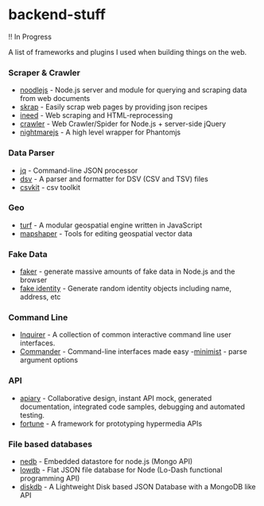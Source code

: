 backend-stuff
=============

!! In Progress

A list of frameworks and plugins I used when building things on the web.

<!-- - [Scraper & Crawler](#scraper--crawler)
- [Data Parser](#data-parser)
- [API](#api) -->

### Scraper & Crawler
- [noodlejs](http://noodlejs.com/) - Node.js server and module for querying and scraping data from web documents
- [skrap](https://github.com/nickdima/skrap) - Easily scrap web pages by providing json recipes
- [ineed](https://github.com/inikulin/ineed) - Web scraping and HTML-reprocessing
- [crawler](https://github.com/sylvinus/node-crawler) - Web Crawler/Spider for Node.js + server-side jQuery
- [nightmarejs](http://www.nightmarejs.org/) - A high level wrapper for Phantomjs

### Data Parser
- [jq](https://github.com/stedolan/jq) - Command-line JSON processor
- [dsv](https://github.com/mbostock/dsv) - A parser and formatter for DSV (CSV and TSV) files
- [csvkit](http://csvkit.readthedocs.org/en/0.9.0/) - csv toolkit

### Geo
- [turf](https://github.com/Turfjs/turf) - A modular geospatial engine written in JavaScript
- [mapshaper](https://github.com/mbloch/mapshaper) - Tools for editing geospatial vector data

### Fake Data
- [faker](https://github.com/marak/Faker.js/) - generate massive amounts of fake data in Node.js and the browser
- [fake identity](https://github.com/travishorn/fake-identity) - Generate random identity objects including name, address, etc

### Command Line
- [Inquirer](https://github.com/SBoudrias/Inquirer.js) - A collection of common interactive command line user interfaces.
- [Commander](https://github.com/visionmedia/commander.js) - Command-line interfaces made easy
-[minimist](https://github.com/substack/minimist) - parse argument options

### API
- [apiary](http://apiary.io/) - Collaborative design, instant API mock, generated documentation, integrated code samples, debugging and automated testing.
- [fortune](http://fortunejs.com) - A framework for prototyping hypermedia APIs

### File based databases
- [nedb](https://github.com/louischatriot/nedb) - Embedded datastore for node.js (Mongo API)
- [lowdb](https://github.com/typicode/lowdb) - Flat JSON file database for Node (Lo-Dash functional programming API)
- [diskdb](https://github.com/arvindr21/diskDB) - A Lightweight Disk based JSON Database with a MongoDB like API
